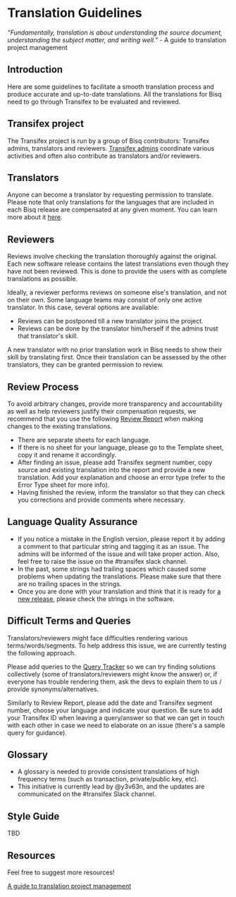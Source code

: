 # Translation Guidelines

*“Fundamentally, translation is about understanding the source document, understanding the subject matter, and writing well.”* 
                                                                                 - A guide to translation project management

## Introduction
Here are some guidelines to facilitate a smooth translation process and produce accurate and up-to-date translations. All the translations for Bisq need to go through Transifex to be evaluated and reviewed.

## Transifex project
The Transifex project is run by a group of Bisq contributors: Transifex admins, translators and reviewers. [Transifex admins](transifexadmin.md) coordinate various activities and often also contribute as translators and/or reviewers.

## Translators
Anyone can become a translator by requesting permission to translate. Please note that only translations for the languages that are included in each Bisq release are compensated at any given moment. You can learn more about it [here](translatordocumentation.md).

## Reviewers
Reviews involve checking the translation thoroughly against the original. Each new software release contains the latest translations even though they have not been reviewed. This is done to provide the users with as complete translations as possible.

Ideally, a reviewer performs reviews on someone else's translation, and not on their own. Some language teams may consist of only one active translator. In this case, several options are available:
- Reviews can be postponed till a new translator joins the project.
- Reviews can be done by the translator him/herself if the admins trust that translator's skill.

A new translator with no prior translation work in Bisq needs to show their skill by translating first. Once their translation can be assessed by the other translators, they can be granted permission to review.

## Review Process
To avoid arbitrary changes, provide more transparency and accountability as well as help reviewers justify their compensation requests, we recommend that you use the following [Review Report](https://docs.google.com/spreadsheets/d/1Y_YygGQzuQP4iMf3I7w66nUlCnP9Px0B_3XXITupB_0/edit#gid=0) when making changes to the existing translations.
- There are separate sheets for each language.
- If there is no sheet for your language, please go to the Template sheet, copy it and rename it accordingly.
- After finding an issue, please add Transifex segment number, copy source and existing translation into the report and provide a new translation. Add your explanation and choose an error type (refer to the Error Type sheet for more info).
- Having finished the review, inform the translator so that they can check you corrections and provide comments where necessary.

## Language Quality Assurance
- If you notice a mistake in the English version, please report it by adding a comment to that particular string and tagging it as an issue. The admins will be informed of the issue and will take proper action. Also, feel free to raise the issue on the #transifex slack channel.
- In the past, some strings had trailing spaces which caused some problems when updating the translations. Please make sure that there are no trailing spaces in the strings.
- Once you are done with your translation and think that it is ready for [a new release](https://github.com/bisq-network/bisq/milestones), please check the strings in the software.

## Difficult Terms and Queries
Translators/reviewers might face difficulties rendering various terms/words/segments. To help address this issue, we are currently testing the following approach.

Please add queries to the [Query Tracker](https://docs.google.com/spreadsheets/d/1P4JMLrcRtSWkxfh9jG7AXkfdgdkEYwgttGgly-ercXc/edit#gid=0) so we can try finding solutions collectively (some of translators/reviewers might know the answer) or, if everyone has trouble rendering them, ask the devs to explain them to us / provide synonyms/alternatives. 

Similarly to Review Report, please add the date and Transifex segment number, choose your language and indicate your question. Be sure to add your Transifex ID when leaving a query/answer so that we can get in touch with each other in case we need to elaborate on an issue (there's a sample query for guidance).

## Glossary
- A glossary is needed to provide consistent translations of high frequency terms (such as transaction, private/public key, etc). 
- This initiative is currently lead by @y3v63n, and the updates are communicated on the #transifex Slack channel.

## Style Guide
TBD

## Resources
Feel free to suggest more resources!

[A guide to translation project management](https://courses.comet.ucar.edu/pluginfile.php/27060/mod_resource/content/12/GuideToTranslationManagement_V1a_02102017_final.pdf)

